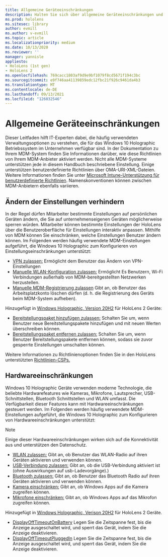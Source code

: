 ```yaml
---
title: Allgemeine Geräteeinschränkungen
description: Halten Sie sich über allgemeine Geräteeinschränkungen und -einstellungen für das HoloLens Mixed Reality-Gerät auf dem Laufenden.
ms.prod: hololens
ms.sitesec: library
author: evmill
ms.author: v-evmill
ms.topic: article
ms.localizationpriority: medium
ms.date: 10/13/2020
ms.reviewer: ''
manager: yannisle
appliesto:
- HoloLens (1st gen)
- HoloLens 2
ms.openlocfilehash: 769cacc1803af9d9e9bf1079f8cd5671f194c3bc
ms.sourcegitcommit: e9f746aa41139859edc12fbc21f926c9461da4b3
ms.translationtype: MT
ms.contentlocale: de-DE
ms.lasthandoff: 09/13/2021
ms.locfileid: "126032546"
---
```

# <a name="common-device-restrictions"></a>Allgemeine Geräteeinschränkungen 

Dieser Leitfaden hilft IT-Experten dabei, die häufig verwendeten Verwaltungsoptionen zu verstehen, die für das Windows 10 Holographic Betriebssystem im Unternehmen verfügbar sind. In der Dokumentation zu Ihrem MDM-System finden Sie Informationen darüber, wie diese Richtlinien von Ihrem MDM-Anbieter aktiviert werden. Nicht alle MDM-Systeme unterstützen jede in diesem Handbuch beschriebene Einstellung. Einige unterstützen benutzerdefinierte Richtlinien über OMA-URI-XML-Dateien. Weitere Informationen finden Sie unter [Microsoft Intune-Unterstützung für benutzerdefinierte Richtlinien](/mem/intune/configuration/custom-settings-windows-10). Namenskonventionen können zwischen MDM-Anbietern ebenfalls variieren.

## <a name="prevent-changing-of-settings"></a>Ändern der Einstellungen verhindern
In der Regel dürfen Mitarbeiter bestimmte Einstellungen auf persönlichen Geräten ändern, die Sie auf unternehmenseigenen Geräten möglicherweise sperren würden. Mitarbeiter können bestimmte Einstellungen der HoloLens über die Benutzeroberfläche für Einstellungen interaktiv anpassen. Mithilfe von MDM können Sie einschränken, welche Einstellungen Benutzer ändern können. Im Folgenden werden häufig verwendete MDM-Einstellungen aufgeführt, die Windows 10 Holographic zum Konfigurieren von Einstellungseinschränkungen unterstützt:
-   [VPN zulassen:](/windows/client-management/mdm/policy-csp-settings#settings-allowvpn) Ermöglicht dem Benutzer das Ändern von VPN-Einstellungen
-   [Manuelle WLAN-Konfiguration zulassen:](/windows/client-management/mdm/policy-csp-wifi#wifi-allowmanualwificonfiguration) Ermöglicht Es Benutzern, Wi-Fi Verbindungen außerhalb von MDM-bereitgestellten Netzwerken herzustellen.
-   [Manuelle MDM-Registrierung zulassen](/windows/client-management/mdm/policy-csp-experience#experience-allowmanualmdmunenrollment) Gibt an, ob Benutzer das Arbeitsplatzkonto löschen dürfen (d. h. die Registrierung des Geräts beim MDM-System aufheben).

Hinzugefügt in [Windows Holographic, Version 20H2](hololens-release-notes.md#windows-holographic-version-20h2) für HoloLens 2 Geräte:
- [Bereitstellungspaket hinzufügen zulassen:](/windows/client-management/mdm/policy-csp-security#security-allowaddprovisioningpackage) Schalten Sie um, wenn Benutzer neue Bereitstellungspakete hinzufügen und mit neuen Werten überschreiben können.
- [Bereitstellungspaket entfernen zulassen:](/windows/client-management/mdm/policy-csp-security#security-allowremoveprovisioningpackage) Schalten Sie um, wenn Benutzer Bereitstellungspakete entfernen können, sodass sie zuvor gesperrte Einstellungen umschalten können.

Weitere Informationen zu Richtlinienoptionen finden Sie in den HoloLens unterstützten [Richtlinien-CSPs.](/windows/client-management/mdm/policy-csps-supported-by-hololens2)

## <a name="hardware-restrictions"></a>Hardwareeinschränkungen
Windows 10 Holographic Geräte verwenden moderne Technologie, die beliebte Hardwarefeatures wie Kameras, Mikrofone, Lautsprecher, USB-Schnittstellen, Bluetooth Schnittstellen und WLAN umfasst. Die Verfügbarkeit dieser Features kann mit Hardwareeinschränkungen gesteuert werden.
Im Folgenden werden häufig verwendete MDM-Einstellungen aufgeführt, die Windows 10 Holographic zum Konfigurieren von Hardwareeinschränkungen unterstützt:

> [!NOTE]
> Einige dieser Hardwareeinschränkungen wirken sich auf die Konnektivität aus und unterstützen den Datenschutz.

-   [WLAN zulassen:](/windows/client-management/mdm/policy-csp-wifi#wifi-allowwifi) Gibt an, ob Benutzer das WLAN-Radio auf ihren Geräten aktivieren und verwenden können.
-   [USB-Verbindung zulassen:](/windows/client-management/mdm/policy-csp-connectivity#connectivity-allowusbconnection) Gibt an, ob die USB-Verbindung aktiviert ist (ohne Auswirkungen auf usb-Ladevorgänge).)
-   [Bluetooth zulassen:](/windows/client-management/mdm/policy-csp-connectivity#connectivity-allowbluetooth) Gibt an, ob Benutzer das Bluetooth Radio auf ihren Geräten aktivieren und verwenden können.
-   [Kamera einschränken:](/windows/client-management/mdm/policy-csp-privacy#privacy-letappsaccesscamera) Gibt an, ob Windows Apps auf die Kamera zugreifen können.
-   [Mikrofone einschränken:](/windows/client-management/mdm/policy-csp-privacy#privacy-letappsaccessmicrophone) Gibt an, ob Windows Apps auf das Mikrofon zugreifen können.

Hinzugefügt in [Windows Holographic, Verison 20H2](hololens-release-notes.md#windows-holographic-version-20h2) für HoloLens 2 Geräte. 
- [DisplayOffTimeoutOnBattery](/windows/client-management/mdm/policy-csp-power#power-displayofftimeoutonbattery) Legen Sie die Zeitspanne fest, bis die Anzeige ausgeschaltet wird, und sperrt das Gerät, indem Sie die Anzeige deaktivieren. 
- [DisplayOffTimeoutPluggedIn](/windows/client-management/mdm/policy-csp-power#power-displayofftimeoutpluggedin) Legen Sie die Zeitspanne fest, bis die Anzeige ausgeschaltet wird, und sperrt das Gerät, indem Sie die Anzeige deaktivieren. 
